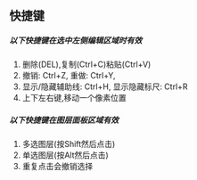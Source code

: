 ## 快捷键

##### 以下快捷键在选中左侧编辑区域时有效

1. 删除\(DEL\),复制\(Ctrl+C\)粘贴\(Ctrl+V\)
2. 撤销: Ctrl+Z, 重做: Ctrl+Y,
3. 显示/隐藏辅助线: Ctrl+H, 显示隐藏标尺: Ctrl+R
4. 上下左右键,移动一个像素位置

##### 以下快捷键在图层面板区域有效

1. 多选图层\(按Shift然后点击\)
2. 单选图层\(按Alt然后点击\)
3. 重复点击会撤销选择



